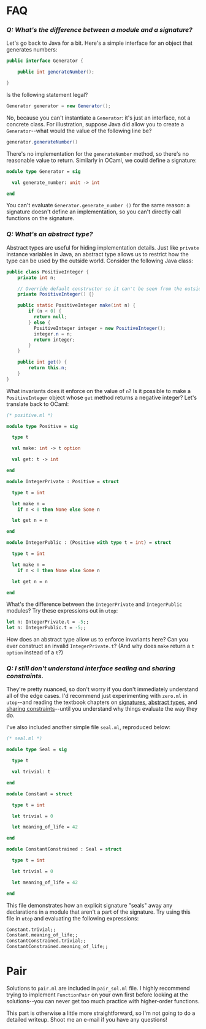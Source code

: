 # FAQ

### *Q: What's the difference between a module and a signature?*

Let's go back to Java for a bit. Here's a simple interface for an
object that generates numbers:

```java
public interface Generator {

    public int generateNumber();

}
```

Is the following statement legal?

```java
Generator generator = new Generator();
```

No, because you can't instantiate a `Generator`: it's just
an interface, not a concrete class. For illustration, suppose Java
did allow you to create a `Generator`--what would the value of
the following line be?

```java
generator.generateNumber()
```

There's no implementation for the `generateNumber` method, so there's
no reasonable value to return. Similarly in OCaml, we could define a
signature:

```ocaml
module type Generator = sig

  val generate_number: unit -> int

end
```

You can't evaluate `Generator.generate_number ()` for the same reason:
a signature doesn't define an implementation, so you can't directly call
functions on the signature.

### *Q: What's an abstract type?*

Abstract types are useful for hiding implementation details. Just like
`private` instance variables in Java, an abstract type allows us to
restrict how the type can be used by the outside world. Consider the
following Java class:

```java
public class PositiveInteger {
    private int n;

    // Override default constructor so it can't be seen from the outside
    private PositiveInteger() {}

    public static PositiveInteger make(int n) {
        if (n < 0) {
          return null;
        } else {
          PositiveInteger integer = new PositiveInteger();
          integer.n = n;
          return integer;
        }
    }

    public int get() {
        return this.n;
    }
}
```

What invariants does it enforce on the value of `n`? Is it possible
to make a `PositiveInteger` object whose `get` method returns a negative
integer? Let's translate back to OCaml:

```ocaml
(* positive.ml *)

module type Positive = sig

  type t

  val make: int -> t option

  val get: t -> int

end

module IntegerPrivate : Positive = struct

  type t = int

  let make n =
    if n < 0 then None else Some n

  let get n = n

end

module IntegerPublic : (Positive with type t = int) = struct

  type t = int

  let make n =
    if n < 0 then None else Some n

  let get n = n

end
```

What's the difference between the `IntegerPrivate` and `IntegerPublic`
modules? Try these expressions out in `utop`:

```ocaml
let n: IntegerPrivate.t = -5;;
let n: IntegerPublic.t = -5;;
```

How does an abstract type allow us to enforce invariants here? Can you
ever construct an invalid `IntegerPrivate.t`? (And why does `make` return
a `t option` instead of a `t`?)

### *Q: I still don't understand interface sealing and sharing constraints.*

They're pretty nuanced, so don't worry if you don't immediately understand
all of the edge cases. I'd recommend just experimenting with `zero.ml` in
`utop`--and reading the textbook chapters on [signatures][1], [abstract types][2],
and [sharing constraints][3]--until you understand why things evaluate the
way they do.

I've also included another simple file `seal.ml`, reproduced below:

```ocaml
(* seal.ml *)

module type Seal = sig

  type t

  val trivial: t

end

module Constant = struct

  type t = int

  let trivial = 0

  let meaning_of_life = 42

end

module ConstantConstrained : Seal = struct

  type t = int

  let trivial = 0

  let meaning_of_life = 42

end
```

This file demonstrates how an explicit signature "seals" away any
declarations in a module that aren't a part of the signature. Try using
this file in `utop` and evaluating the following expressions:

```ocaml
Constant.trivial;;
Constant.meaning_of_life;;
ConstantConstrained.trivial;;
ConstantConstrained.meaning_of_life;;
```

# Pair

Solutions to `pair.ml` are included in `pair_sol.ml` file. I highly recommend
trying to implement `FunctionPair` on your own first before looking at the
solutions--you can never get too much practice with higher-order functions.

This part is otherwise a little more straightforward, so I'm not going to do
a detailed writeup. Shoot me an e-mail if you have any questions!

[1]: http://www.cs.cornell.edu/courses/cs3110/2018fa/textbook/modules/signatures.html
[2]: http://www.cs.cornell.edu/courses/cs3110/2018fa/textbook/modules/abstract_types.html
[3]: http://www.cs.cornell.edu/courses/cs3110/2018fa/textbook/modules/sharing_constraints.html
